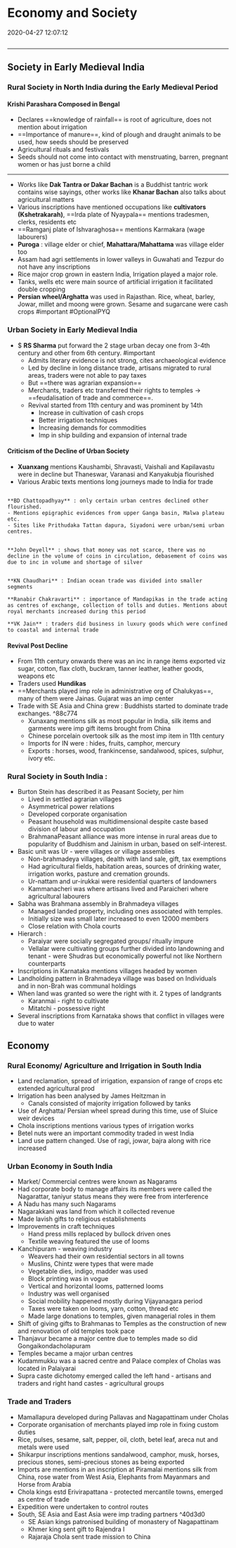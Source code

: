 # Economy and Society

2020-04-27 12:07:12

```toc
```

---

## Society in Early Medieval India

### Rural Society in North India during the Early Medieval Period

#### Krishi Parashara Composed in Bengal

- Declares ==knowledge of rainfall== is root of agriculture, does not mention about irrigation
- ==Importance of manure==, kind of plough and draught animals to be used, how seeds should be preserved
- Agricultural rituals and festivals
- Seeds should not come into contact with menstruating, barren, pregnant women or has just borne a child
----
- Works like **Dak Tantra or Dakar Bachan** is a Buddhist tantric work contains wise sayings, other works like **Khanar Bachan** also talks about agricultural matters
- Various inscriptions have mentioned occupations like **cultivators (Kshetrakarah)**, ==Irda plate of Nyaypala== mentions tradesmen, clerks, residents etc
- ==Ramganj plate of Ishvaraghosa== mentions Karmakara (wage labourers)
- **Puroga** : village elder or chief, **Mahattara/Mahattama** was village elder too
- Assam had agri settlements in lower valleys in Guwahati and Tezpur do not have any inscriptions
- Rice major crop grown in eastern India, Irrigation played a major role.
- Tanks, wells etc were main source of artificial irrigation it facilitated double cropping
- **Persian wheel/Arghatta** was used in Rajasthan. Rice, wheat, barley, Jowar, millet and moong were grown. Sesame and sugarcane were cash crops #important #OptionalPYQ
<!--SR:!2021-07-04,1,230-->

### Urban Society in Early Medieval India

- $ **RS Sharma** put forward the 2 stage urban decay one from 3-4th century and other from 6th century. #important
	- Admits literary evidence is not strong, cites archaeological evidence
	- Led by decline in long distance trade, artisans migrated to rural areas, traders were not able to pay taxes
	- But ==there was agrarian expansion==
	- Merchants, traders etc transferred their rights to temples → ==feudalisation of trade and commerce==.
	- Revival started from 11th century and was prominent by 14th
		- Increase in cultivation of cash crops
		- Better irrigation techniques
		- Increasing demands for commodities
		- Imp in ship building and expansion of internal trade

#### Criticism of the Decline of Urban Society

- **Xuanxang** mentions Kaushambi, Shravasti, Vaishali and Kapilavastu were in decline but Thaneswar, Varanasi and Kanyakubja flourished
- Various Arabic texts mentions long journeys made to India for trade

```ad-Views

**BD Chattopadhyay** : only certain urban centres declined other flourished.
- Mentions epigraphic evidences from upper Ganga basin, Malwa plateau etc.
- Sites like Prithudaka Tattan dapura, Siyadoni were urban/semi urban centres.


**John Deyell** : shows that money was not scarce, there was no decline in the volume of coins in circulation, debasement of coins was due to inc in volume and shortage of silver


**KN Chaudhari** : Indian ocean trade was divided into smaller segments

**Ranabir Chakravarti** : importance of Mandapikas in the trade acting as centres of exchange, collection of tolls and duties. Mentions about royal merchants increased during this period

**VK Jain** : traders did business in luxury goods which were confined to coastal and internal trade

```

#### Revival Post Decline

- From 11th century onwards there was an inc in range items exported viz sugar, cotton, flax cloth, buckram, tanner leather, leather goods, weapons etc
- Traders used **Hundikas**
- ==Merchants played imp role in administrative org of Chalukyas==, many of them were Jainas. Gujarat was an imp center
- Trade with SE Asia and China grew : Buddhists started to dominate trade exchanges. ^88c774
	- Xunaxang mentions silk as most popular in India, silk items and garments were imp gift items brought from China
	- Chinese porcelain overtook silk as the most imp item in 11th century
	- Imports for IN were : hides, fruits, camphor, mercury
	- Exports : horses, wood, frankincense, sandalwood, spices, sulphur, ivory etc.

### Rural Society in South India :

- Burton Stein has described it as Peasant Society, per him
    - Lived in settled agrarian villages
    - Asymmetrical power relations
    - Developed corporate organisation
    - Peasant household was multidimensional despite caste based division of labour and occupation
    - BrahmanaPeasant alliance was more intense in rural areas due to popularity of Buddhism and Jainism in urban, based on self-interest.
- Basic unit was Ur - were villages or village assemblies
    - Non-brahmadeya villages, dealth with land sale, gift, tax exemptions
    - Had agricultural fields, habitation areas, sources of drinking water, irrigation works, pasture and cremation grounds.
    - Ur-nattam and ur-irukkai were residential quarters of landowners
    - Kammanacheri was where artisans lived and Paraicheri where agricultural labourers
- Sabha was Brahmana assembly in Brahmadeya villages
    - Managed landed property, including ones associated with temples.
    - Initially size was small later increased to even 12000 members
    - Close relation with Chola courts
- Hierarch :
    - Paraiyar were socially segregated groups/ ritually impure
    - Vellalar were cultivating groups further divided into landowning and tenant - were Shudras but economically powerful not like Northern counterparts
- Inscriptions in Karnataka mentions villages headed by women
- Landholding pattern in Brahmadeya village was based on Individuals and in non-Brah was communal holdings
- When land was granted so were the right with it. 2 types of landgrants
    - Karanmai - right to cultivate
    - Mitatchi - possessive right
- Several inscriptions from Karnataka shows that conflict in villages were due to water

## Economy

### Rural Economy/ Agriculture and Irrigation in South India

- Land reclamation, spread of irrigation, expansion of range of crops etc extended agricultural prod
- Irrigation has been analysed by James Heitzman in
    - Canals consisted of majority irrigation followed by tanks
- Use of Arghatta/ Persian wheel spread during this time, use of Sluice weir devices
- Chola inscriptions mentions various types of irrigation works
- Betel nuts were an important commodity traded in west India
- Land use pattern changed. Use of ragi, jowar, bajra along with rice increased

### Urban Economy in South India

- Market/ Commercial centres were known as Nagarams
- Had corporate body to manage affairs its members were called the Nagarattar, taniyur status means they were free from interference
- A Nadu has many such Nagarams
- Nagarakkani was land from which it collected revenue
- Made lavish gifts to religious establishments
- Improvements in craft techniques
    - Hand press mills replaced by bullock driven ones
    - Textile weaving featured the use of looms
- Kanchipuram - weaving industry
    - Weavers had their own residential sectors in all towns
    - Muslins, Chintz were types that were made
    - Vegetable dies, indigo, madder was used
    - Block printing was in vogue
    - Vertical and horizontal looms, patterned looms
    - Industry was well organised
    - Social mobility happened mostly during Vijayanagara period
    - Taxes were taken on looms, yarn, cotton, thread etc
    - Made large donations to temples, given managerial roles in them
- Shift of giving gifts to Brahmanas to Temples as the construction of new and renovation of old temples took pace
- Thanjavur became a major centre due to temples made so did Gongaikondacholapuram
- Temples became a major urban centres
- Kudammukku was a sacred centre and Palace complex of Cholas was located in Palaiyarai
- Supra caste dichotomy emerged called the left hand - artisans and traders and right hand castes - agricultural groups


### Trade and Traders

- Mamallapura developed during Pallavas and Nagapattinam under Cholas
- Corporate organisation of merchants played imp role in fixing custom duties
- Rice, pulses, sesame, salt, pepper, oil, cloth, betel leaf, areca nut and metals were used
- Shikarpur inscriptions mentions sandalwood, camphor, musk, horses, precious stones, semi-precious stones as being exported
- Imports are mentions in an inscription at Piramalai mentions silk from China, rose water from West Asia, Elephants from Mayanmars and Horse from Arabia
- Chola kings estd Erivirapattana - protected mercantile towns, emerged as centre of trade
- Expedition were undertaken to control routes
- South, SE Asia and East Asia were imp trading partners ^40d3d0
    - SE Asian kings patronised building of monastery of Nagapattinam
    - Khmer king sent gift to Rajendra I
    - Rajaraja Chola sent trade mission to China
